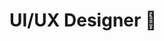 # UI/UX Designer 👋

<!--
Based in Patiala, India 
Design visuals [here](https://www.behance.net/moodboard/214628745/Mix-Match)
[LinkedIn](https://www.linkedin.com/in/kashish-gaba) [Figma](https://www.figma.com/@kashish_gaba)

